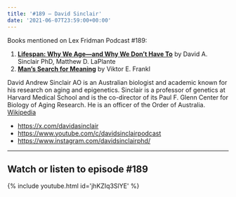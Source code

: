 ```yaml
---
title: '#189 – David Sinclair'
date: '2021-06-07T23:59:00+00:00'
---
```


Books mentioned on Lex Fridman Podcast #189:

1. <b><a href="https://amzn.to/3BQk7cD" target="_blank" rel="sponsored noopener noreferrer">Lifespan: Why We Age―and Why We Don’t Have To</a></b> by David A. Sinclair PhD, Matthew D. LaPlante
2. <b><a href="https://amzn.to/3HR6v4U" target="_blank" rel="sponsored noopener noreferrer">Man’s Search for Meaning</a></b> by Viktor E. Frankl

<!--more-->

David Andrew Sinclair AO is an Australian biologist and academic known for his research on aging and epigenetics. Sinclair is a professor of genetics at Harvard Medical School and is the co-director of its Paul F. Glenn Center for Biology of Aging Research. He is an officer of the Order of Australia. <a href="https://en.wikipedia.org/wiki/David_A._Sinclair" target="_blank">Wikipedia</a>

- <a href="https://x.com/davidasinclair" target="_blank">https://x.com/davidasinclair</a>
- <a href="https://www.youtube.com/c/davidsinclairpodcast" target="_blank">https://www.youtube.com/c/davidsinclairpodcast</a>
- <a href="https://www.instagram.com/davidsinclairphd/" target="_blank">https://www.instagram.com/davidsinclairphd/</a>

- - - - - -

## Watch or listen to episode #189

{% include youtube.html id='jhKZIq3SlYE' %}